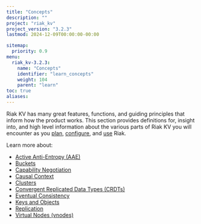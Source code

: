 ```yaml
---
title: "Concepts"
description: ""
project: "riak_kv"
project_version: "3.2.3"
lastmod: 2024-12-09T00:00:00-00:00

sitemap:
  priority: 0.9
menu:
  riak_kv-3.2.3:
    name: "Concepts"
    identifier: "learn_concepts"
    weight: 104
    parent: "learn"
toc: true
aliases:
---
```


[concept aae]: {{<baseurl>}}riak/kv/3.2.3/learn/concepts/active-anti-entropy
[concept buckets]: {{<baseurl>}}riak/kv/3.2.3/learn/concepts/buckets
[concept cap neg]: {{<baseurl>}}riak/kv/3.2.3/learn/concepts/capability-negotiation
[concept causal context]: {{<baseurl>}}riak/kv/3.2.3/learn/concepts/causal-context
[concept clusters]: {{<baseurl>}}riak/kv/3.2.3/learn/concepts/clusters
[concept crdts]: {{<baseurl>}}riak/kv/3.2.3/learn/concepts/crdts
[concept eventual consistency]: {{<baseurl>}}riak/kv/3.2.3/learn/concepts/eventual-consistency
[concept keys objects]: {{<baseurl>}}riak/kv/3.2.3/learn/concepts/keys-and-objects
[concept replication]: {{<baseurl>}}riak/kv/3.2.3/learn/concepts/replication
[concept strong consistency]: {{<baseurl>}}riak/kv/3.2.3/using/reference/strong-consistency
[concept vnodes]: {{<baseurl>}}riak/kv/3.2.3/learn/concepts/vnodes
[config index]: {{<baseurl>}}riak/kv/3.2.3/configuring
[plan index]: {{<baseurl>}}riak/kv/3.2.3/setup/planning
[use index]: {{<baseurl>}}riak/kv/3.2.3/using/

Riak KV has many great features, functions, and guiding principles that inform how the product works. This section provides definitions for, insight into, and high level information about the various parts of Riak KV you will encounter as you [plan][plan index], [configure][config index], and [use][use index] Riak.

Learn more about:

* [Active Anti-Entropy (AAE)][concept aae]
* [Buckets][concept buckets]
* [Capability Negotiation][concept cap neg]
* [Causal Context][concept causal context]
* [Clusters][concept clusters]
* [Convergent Replicated Data Types (CRDTs)][concept crdts]
* [Eventual Consistency][concept eventual consistency]
* [Keys and Objects][concept keys objects]
* [Replication][concept replication]
* [Virtual Nodes (vnodes)][concept vnodes]

